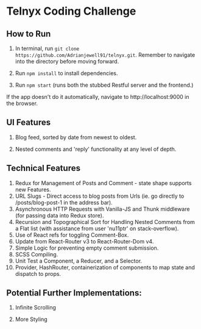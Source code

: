 # Telnyx Coding Challenge

## How to Run

1. In terminal, run
`git clone https://github.com/Adrianjewell91/telnyx.git`. Remember to navigate into the directory before moving forward.

2. Run `npm install` to install dependencies.

3. Run `npm start` (runs both the stubbed Restful server and the frontend.)

If the app doesn't do it automatically, navigate to http://localhost:9000 in the browser.

## UI Features

1. Blog feed, sorted by date from newest to oldest.

2. Nested comments and 'reply' functionality at any level of depth.

## Technical Features

1. Redux for Management of Posts and Comment - state shape supports new Features.
2. URL Slugs - Direct access to blog posts from Urls (ie. go directly to /posts/blog-post-1 in the address bar).
3. Asynchronous HTTP Requests with Vanilla-JS and Thunk middleware (for passing data into Redux store).
4. Recursion and Topographical Sort for Handling Nested Comments from a Flat list (with assistance from user 'nu11ptr' on stack-overflow).
5. Use of React refs for toggling Comment-Box.
6. Update from React-Router v3 to React-Router-Dom v4.
7. Simple Logic for preventing empty comment submission.
8. SCSS Compiling.
9. Unit Test a Component, a Reducer, and a Selector.
10. Provider, HashRouter, containerization of components to map state and dispatch to props.

## Potential Further Implementations:

1. Infinite Scrolling

2. More Styling
